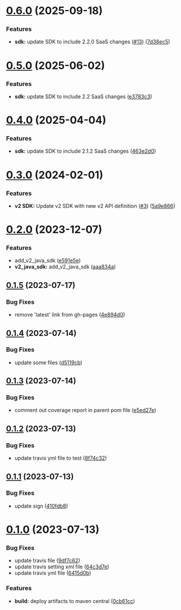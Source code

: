 # [0.6.0](https://github.com/IBM/watsonxdata-java-sdk/compare/0.5.0...0.6.0) (2025-09-18)


### Features

* **sdk:** update SDK to include 2.2.0 SaaS changes ([#13](https://github.com/IBM/watsonxdata-java-sdk/issues/13)) ([7d38ec5](https://github.com/IBM/watsonxdata-java-sdk/commit/7d38ec5f1dc979d7ef67b3c6509752fa42f1b47b))

# [0.5.0](https://github.com/IBM/watsonxdata-java-sdk/compare/0.4.0...0.5.0) (2025-06-02)


### Features

* **sdk:** update SDK to include 2.2 SaaS changes ([e3783c3](https://github.com/IBM/watsonxdata-java-sdk/commit/e3783c30e161a58acbc42728d0a77ad60d6b5b1a))

# [0.4.0](https://github.com/IBM/watsonxdata-java-sdk/compare/0.3.0...0.4.0) (2025-04-04)


### Features

* **sdk:** update SDK to include 2.1.2 SaaS changes ([463e2d0](https://github.com/IBM/watsonxdata-java-sdk/commit/463e2d0916f08f7d0c2acaf98311767633857498))

# [0.3.0](https://github.com/IBM/watsonxdata-java-sdk/compare/0.2.0...0.3.0) (2024-02-01)


### Features

* **v2 SDK:** Update v2 SDK with new v2 API definition ([#3](https://github.com/IBM/watsonxdata-java-sdk/issues/3)) ([5a9e866](https://github.com/IBM/watsonxdata-java-sdk/commit/5a9e86642bc912c76e44fe7900e6a98e2eaae490))

# [0.2.0](https://github.com/IBM/watsonxdata-java-sdk/compare/0.1.5...0.2.0) (2023-12-07)


### Features

* add_v2_java_sdk ([e591e5e](https://github.com/IBM/watsonxdata-java-sdk/commit/e591e5e6c2282ce35f3f98dd4f42f4901fb5b9f8))
* **v2_java_sdk:** add_v2_java_sdk ([aaa834a](https://github.com/IBM/watsonxdata-java-sdk/commit/aaa834a1d4339675e19b22e3e4de7ca697abd46a))

## [0.1.5](https://github.com/IBM/watsonxdata-java-sdk/compare/0.1.4...0.1.5) (2023-07-17)


### Bug Fixes

* remove 'latest' link from gh-pages ([4e894d0](https://github.com/IBM/watsonxdata-java-sdk/commit/4e894d049d541c373c0ac00d28cb7a35639aaa00))

## [0.1.4](https://github.com/IBM/watsonxdata-java-sdk/compare/0.1.3...0.1.4) (2023-07-14)


### Bug Fixes

* update some files ([d5119cb](https://github.com/IBM/watsonxdata-java-sdk/commit/d5119cb73898254c8cfe5dcbaaf913e92ad923a7))

## [0.1.3](https://github.com/IBM/watsonxdata-java-sdk/compare/0.1.2...0.1.3) (2023-07-14)


### Bug Fixes

* comment out coverage report in parent pom file ([e5ed27e](https://github.com/IBM/watsonxdata-java-sdk/commit/e5ed27e0939ff689316f9275a5690e521ce61f1b))

## [0.1.2](https://github.com/IBM/watsonxdata-java-sdk/compare/0.1.1...0.1.2) (2023-07-13)


### Bug Fixes

* update travis yml file to test ([8f74c32](https://github.com/IBM/watsonxdata-java-sdk/commit/8f74c32a006bbc37d9e49bdb03cae7a55328e078))

## [0.1.1](https://github.com/IBM/watsonxdata-java-sdk/compare/0.1.0...0.1.1) (2023-07-13)


### Bug Fixes

* update sign ([410fdb8](https://github.com/IBM/watsonxdata-java-sdk/commit/410fdb81bc7b2ce66624d377cbeb7f68ea8923ac))

# [0.1.0](https://github.com/IBM/watsonxdata-java-sdk/compare/v0.0.1...0.1.0) (2023-07-13)


### Bug Fixes

* update travis file ([9df7c62](https://github.com/IBM/watsonxdata-java-sdk/commit/9df7c62bb186b799852a98bbe90c51bbae0214ef))
* update travis setting xml file ([64c3d7e](https://github.com/IBM/watsonxdata-java-sdk/commit/64c3d7e2cd3708145a6e0c32ff96e923b19a1f08))
* update travis yml file ([6415d0b](https://github.com/IBM/watsonxdata-java-sdk/commit/6415d0bfb977ec4ba2f86f1bd2a7e9ab0227e30a))


### Features

* **build:** deploy artifacts to maven central ([0cb61cc](https://github.com/IBM/watsonxdata-java-sdk/commit/0cb61cc6d40e4c2ad57b380aaf7d3769d06106bd))
